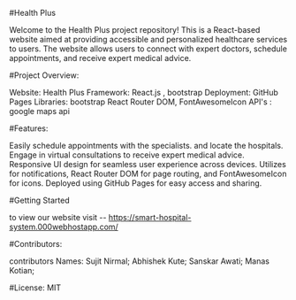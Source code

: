#Health Plus

Welcome to the Health Plus project repository! This is a React-based website aimed at providing accessible and personalized healthcare services to users. The website allows users to connect with expert doctors, schedule appointments, and receive expert medical advice.

#Project Overview:

Website: Health Plus
Framework: React.js , bootstrap
Deployment: GitHub Pages
Libraries: bootstrap React Router DOM, FontAwesomeIcon
API's : google maps api

#Features:

Easily schedule appointments with the specialists.
and locate the hospitals.
Engage in virtual consultations to receive expert medical advice.
Responsive UI design for seamless user experience across devices.
Utilizes  for notifications, React Router DOM for page routing, and FontAwesomeIcon for icons.
Deployed using GitHub Pages for easy access and sharing.

#Getting Started

to view our website visit -- https://smart-hospital-system.000webhostapp.com/

#Contributors:

 contributors Names:
 Sujit Nirmal;
 Abhishek Kute;
 Sanskar Awati;
 Manas Kotian;
 
#License:
 MIT
